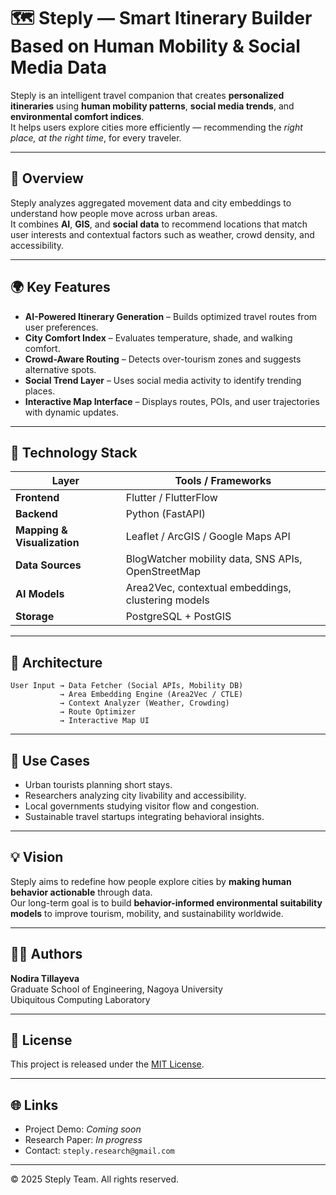 # 🗺️ Steply — Smart Itinerary Builder Based on Human Mobility & Social Media Data

Steply is an intelligent travel companion that creates **personalized itineraries** using **human mobility patterns**, **social media trends**, and **environmental comfort indices**.  
It helps users explore cities more efficiently — recommending the *right place, at the right time*, for every traveler.

---

## 🚀 Overview

Steply analyzes aggregated movement data and city embeddings to understand how people move across urban areas.  
It combines **AI**, **GIS**, and **social data** to recommend locations that match user interests and contextual factors such as weather, crowd density, and accessibility.

---

## 🌍 Key Features

- **AI-Powered Itinerary Generation** – Builds optimized travel routes from user preferences.  
- **City Comfort Index** – Evaluates temperature, shade, and walking comfort.  
- **Crowd-Aware Routing** – Detects over-tourism zones and suggests alternative spots.  
- **Social Trend Layer** – Uses social media activity to identify trending places.  
- **Interactive Map Interface** – Displays routes, POIs, and user trajectories with dynamic updates.  

---

## 🧠 Technology Stack

| Layer | Tools / Frameworks |
|-------|--------------------|
| **Frontend** | Flutter / FlutterFlow |
| **Backend** | Python (FastAPI) |
| **Mapping & Visualization** | Leaflet / ArcGIS / Google Maps API |
| **Data Sources** | BlogWatcher mobility data, SNS APIs, OpenStreetMap |
| **AI Models** | Area2Vec, contextual embeddings, clustering models |
| **Storage** | PostgreSQL + PostGIS |

---

## 🧩 Architecture

```
User Input → Data Fetcher (Social APIs, Mobility DB)
           → Area Embedding Engine (Area2Vec / CTLE)
           → Context Analyzer (Weather, Crowding)
           → Route Optimizer
           → Interactive Map UI
```

---

## 🧭 Use Cases

- Urban tourists planning short stays.
- Researchers analyzing city livability and accessibility.
- Local governments studying visitor flow and congestion.
- Sustainable travel startups integrating behavioral insights.

---

## 💡 Vision

Steply aims to redefine how people explore cities by **making human behavior actionable** through data.  
Our long-term goal is to build **behavior-informed environmental suitability models** to improve tourism, mobility, and sustainability worldwide.

---

## 🧑‍💻 Authors

**Nodira Tillayeva**  
Graduate School of Engineering, Nagoya University  
Ubiquitous Computing Laboratory  

---

## 🪪 License

This project is released under the [MIT License](LICENSE).

---

## 🌐 Links

- Project Demo: *Coming soon*  
- Research Paper: *In progress*  
- Contact: `steply.research@gmail.com`

---

© 2025 Steply Team. All rights reserved.
